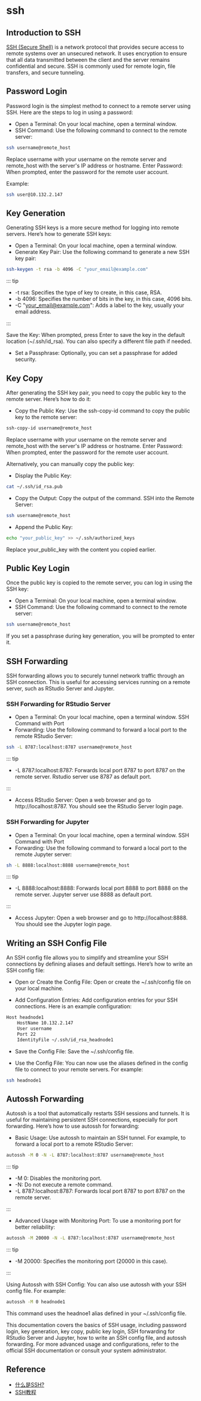 # ssh

## Introduction to SSH

[SSH (Secure Shell)](https://en.wikipedia.org/wiki/Secure_Shell) is a network protocol
that provides secure access to remote systems over an unsecured network. It uses
encryption to ensure that all data transmitted between the client and the server remains
confidential and secure. SSH is commonly used for remote login, file transfers, and secure
tunneling.

## Password Login

Password login is the simplest method to connect to a remote server using SSH. Here are
the steps to log in using a password:

- Open a Terminal: On your local machine, open a terminal window.
- SSH Command: Use the following command to connect to the remote server:

```sh
ssh username@remote_host
```

Replace username with your username on the remote server and remote_host with the server's
IP address or hostname. Enter Password: When prompted, enter the password for the remote
user account.

Example:

```sh
ssh user@10.132.2.147
```

## Key Generation

Generating SSH keys is a more secure method for logging into remote servers. Here’s how to
generate SSH keys:

- Open a Terminal: On your local machine, open a terminal window.
- Generate Key Pair: Use the following command to generate a new SSH key pair:

```sh
ssh-keygen -t rsa -b 4096 -C "your_email@example.com"
```

::: tip

- -t rsa: Specifies the type of key to create, in this case, RSA.
- -b 4096: Specifies the number of bits in the key, in this case, 4096 bits.
- -C "your_email@example.com": Adds a label to the key, usually your email address.

:::

Save the Key: When prompted, press Enter to save the key in the default location
(~/.ssh/id_rsa). You can also specify a different file path if needed.

- Set a Passphrase: Optionally, you can set a passphrase for added security.

## Key Copy

After generating the SSH key pair, you need to copy the public key to the remote server.
Here’s how to do it:

- Copy the Public Key: Use the ssh-copy-id command to copy the public key to the remote
  server:

```sh
ssh-copy-id username@remote_host
```

Replace username with your username on the remote server and remote_host with the server's
IP address or hostname. Enter Password: When prompted, enter the password for the remote
user account.

Alternatively, you can manually copy the public key:

- Display the Public Key:

```sh
cat ~/.ssh/id_rsa.pub
```

- Copy the Output: Copy the output of the command. SSH into the Remote Server:

```sh
ssh username@remote_host
```

- Append the Public Key:

```sh
echo "your_public_key" >> ~/.ssh/authorized_keys
```

Replace your_public_key with the content you copied earlier.

## Public Key Login

Once the public key is copied to the remote server, you can log in using the SSH key:

- Open a Terminal: On your local machine, open a terminal window.
- SSH Command: Use the following command to connect to the remote server:

```sh
ssh username@remote_host
```

If you set a passphrase during key generation, you will be prompted to enter it.

## SSH Forwarding

SSH forwarding allows you to securely tunnel network traffic through an SSH connection.
This is useful for accessing services running on a remote server, such as RStudio Server
and Jupyter.

### SSH Forwarding for RStudio Server

- Open a Terminal: On your local machine, open a terminal window. SSH Command with Port
- Forwarding: Use the following command to forward a local port to the remote RStudio
  Server:

```sh
ssh -L 8787:localhost:8787 username@remote_host
```

::: tip

- -L 8787:localhost:8787: Forwards local port 8787 to port 8787 on the remote server.
  Rstudio server use 8787 as default port.

:::

- Access RStudio Server: Open a web browser and go to http://localhost:8787. You should
  see the RStudio Server login page.

### SSH Forwarding for Jupyter

- Open a Terminal: On your local machine, open a terminal window. SSH Command with Port
- Forwarding: Use the following command to forward a local port to the remote Jupyter
  server:

```sh
sh -L 8888:localhost:8888 username@remote_host
```

::: tip

- -L 8888:localhost:8888: Forwards local port 8888 to port 8888 on the remote server.
  Jupyter server use 8888 as default port.

:::

- Access Jupyter: Open a web browser and go to http://localhost:8888. You should see the
  Jupyter login page.

## Writing an SSH Config File

An SSH config file allows you to simplify and streamline your SSH connections by defining
aliases and default settings. Here’s how to write an SSH config file:

- Open or Create the Config File: Open or create the ~/.ssh/config file on your local
  machine.

- Add Configuration Entries: Add configuration entries for your SSH connections. Here is
  an example configuration:

```sh
Host headnode1
    HostName 10.132.2.147
    User username
    Port 22
    IdentityFile ~/.ssh/id_rsa_headnode1
```

- Save the Config File: Save the ~/.ssh/config file.

- Use the Config File: You can now use the aliases defined in the config file to connect
  to your remote servers. For example:

```sh
ssh headnode1
```

## Autossh Forwarding

Autossh is a tool that automatically restarts SSH sessions and tunnels. It is useful for
maintaining persistent SSH connections, especially for port forwarding. Here’s how to use
autossh for forwarding:

- Basic Usage: Use autossh to maintain an SSH tunnel. For example, to forward a local port
  to a remote RStudio Server:

```sh
autossh -M 0 -N -L 8787:localhost:8787 username@remote_host
```

::: tip

- -M 0: Disables the monitoring port.
- -N: Do not execute a remote command.
- -L 8787:localhost:8787: Forwards local port 8787 to port 8787 on the remote server.

:::

- Advanced Usage with Monitoring Port: To use a monitoring port for better reliability:

```sh
autossh -M 20000 -N -L 8787:localhost:8787 username@remote_host
```

::: tip

- -M 20000: Specifies the monitoring port (20000 in this case).

:::

Using Autossh with SSH Config: You can also use autossh with your SSH config file. For
example:

```sh
autossh -M 0 headnode1
```

This command uses the headnoe1 alias defined in your ~/.ssh/config file.

This documentation covers the basics of SSH usage, including password login, key
generation, key copy, public key login, SSH forwarding for RStudio Server and Jupyter, how
to write an SSH config file, and autossh forwarding. For more advanced usage and
configurations, refer to the official SSH documentation or consult your system
administrator.

## Reference

- [什么是SSH?](https://info.support.huawei.com/info-finder/encyclopedia/zh/SSH.html)
- [SSH教程](https://wangdoc.com/ssh/basic)
